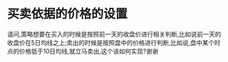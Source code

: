 # 买卖依据的价格的设置

请问,策略想要在买入的时候是按照前一天的收盘价进行相关判断,比如说前一天的收盘价在5日均线之上;卖出的时候是按照盘中的价格进行判断,比如说,盘中某个时点的价格低于10日均线,就立马卖出,这个该如何实现?谢谢